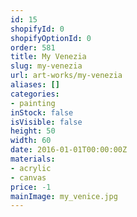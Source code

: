 ```yaml
---
id: 15
shopifyId: 0
shopifyOptionId: 0
order: 581
title: My Venezia
slug: my-venezia
url: art-works/my-venezia
aliases: []
categories:
- painting
inStock: false
isVisible: false
height: 50
width: 60
date: 2016-01-01T00:00:00Z
materials:
- acrylic
- canvas
price: -1
mainImage: my_venice.jpg
---
```

